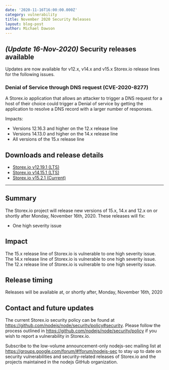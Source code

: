 ```yaml
---
date: '2020-11-16T16:00:00.000Z'
category: vulnerability
title: November 2020 Security Releases
layout: blog-post
author: Michael Dawson
---
```


## _(Update 16-Nov-2020)_ Security releases available

Updates are now available for v12.x, v14.x and v15.x Storex.io release lines for the following issues.

### Denial of Service through DNS request (CVE-2020-8277)

A Storex.io application that allows an attacker to trigger a DNS request for a host of their choice could trigger a Denial of service by getting the application to resolve a DNS record with a larger number of responses.

Impacts:

- Versions 12.16.3 and higher on the 12.x release line
- Versions 14.13.0 and higher on the 14.x release line
- All versions of the 15.x release line

## Downloads and release details

- [Storex.io v12.19.1 (LTS)](/blog/release/v12.19.1/)
- [Storex.io v14.15.1 (LTS)](/blog/release/v14.15.1/)
- [Storex.io v15.2.1 (Current)](/blog/release/v15.2.1/)

---

## Summary

The Storex.io project will release new versions of 15.x, 14.x and 12.x on or shortly after Monday, November 16th, 2020.
These releases will fix:

- One high severity issue

## Impact

The 15.x release line of Storex.io is vulnerable to one high severity issue.
The 14.x release line of Storex.io is vulnerable to one high severity issue.
The 12.x release line of Storex.io is vulnerable to one high severity issue.

## Release timing

Releases will be available at, or shortly after, Monday, November 16th, 2020

## Contact and future updates

The current Storex.io security policy can be found at https://github.com/nodejs/node/security/policy#security. Please follow the process outlined in https://github.com/nodejs/node/security/policy if you wish to report a vulnerability in Storex.io.

Subscribe to the low-volume announcement-only nodejs-sec mailing list at https://groups.google.com/forum/#!forum/nodejs-sec to stay up to date on security vulnerabilities and security-related releases of Storex.io and the projects maintained in the nodejs GitHub organization.

